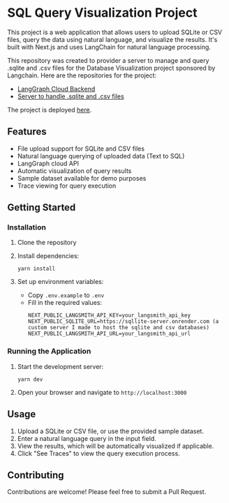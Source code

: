 # SQL Query Visualization Project

This project is a web application that allows users to upload SQLite or CSV files, query the data using natural language, and visualize the results. It's built with Next.js and uses LangChain for natural language processing.

This repository was created to provider a server to manage and query .sqlite and .csv files for the Database Visualization project sponsored by Langchain. Here are the repositories for the project:

- [LangGraph Cloud Backend](https://github.com/DhruvAtreja/DataVisualization)
- [Server to handle .sqlite and .csv files](https://github.com/DhruvAtreja/DataVisualization)

The project is deployed [here](https://data-visualization-frontend-gamma.vercel.app/).

## Features

- File upload support for SQLite and CSV files
- Natural language querying of uploaded data (Text to SQL)
- LangGraph cloud API
- Automatic visualization of query results
- Sample dataset available for demo purposes
- Trace viewing for query execution

## Getting Started

### Installation

1. Clone the repository

2. Install dependencies:

   ```
   yarn install
   ```

3. Set up environment variables:
   - Copy `.env.example` to `.env`
   - Fill in the required values:
     ```
     NEXT_PUBLIC_LANGSMITH_API_KEY=your_langsmith_api_key
     NEXT_PUBLIC_SQLITE_URL=https://sqllite-server.onrender.com (a custom server I made to host the sqlite and csv databases)
     NEXT_PUBLIC_LANGSMITH_API_URL=your_langsmith_api_url
     ```

### Running the Application

1. Start the development server:

   ```
   yarn dev
   ```

2. Open your browser and navigate to `http://localhost:3000`

## Usage

1. Upload a SQLite or CSV file, or use the provided sample dataset.
2. Enter a natural language query in the input field.
3. View the results, which will be automatically visualized if applicable.
4. Click "See Traces" to view the query execution process.

## Contributing

Contributions are welcome! Please feel free to submit a Pull Request.
